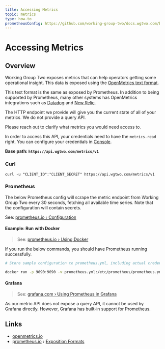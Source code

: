 ```yaml
---
title: Accessing Metrics
topic: metrics
type: how-to
prometheusConfig: https://github.com/working-group-two/docs.wgtwo.com/blob/master/examples/metrics/prometheus.yml
---
```


# Accessing Metrics

## Overview
Working Group Two exposes metrics that can help operators getting some operational insight. This data is exposed using the [OpenMetrics text format](https://openmetrics.io/).

This text format is the same as exposed by Prometheus. In addition to being supported by Prometheus, many other systems
has OpenMetrics integrations such as
[Datadog](https://docs.datadoghq.com/integrations/openmetrics/)
and [New Relic](https://docs.newrelic.com/docs/integrations/prometheus-integrations).

The HTTP endpoint we provide will give you the current state of all of your metrics. We do not provide a query API.

Please reach out to clarify what metrics you would need access to.

In order to access this API, your credentials need to have the `metrics.read` right.
You can configure your credentials in [Console](https://console.wgtwo.com/api-keys-redirect).

**Base path: `https://api.wgtwo.com/metrics/v1`**

<DemoConfigurer />

### Curl
```shell script
curl -u "CLIENT_ID":"CLIENT_SECRET" https://api.wgtwo.com/metrics/v1
```

### Prometheus
The below Prometheus config will scrape the metric endpoint from Working Group Two every 30 seconds,
fetching all available time series. Note that the configuration will contain secrets.

See: [prometheus.io › Configuration](https://prometheus.io/docs/prometheus/latest/configuration/configuration/)

<GithubCode :to="$frontmatter.prometheusConfig" />

#### Example: Run with Docker
> See: [prometheus.io › Using Docker](https://prometheus.io/docs/prometheus/latest/installation/#using-docker)

If you run the below commands, you should have Prometheus running successfully.

```bash
# Store sample configuration to prometheus.yml, including actual credentials

docker run -p 9090:9090 -v prometheus.yml:/etc/prometheus/prometheus.yml prom/prometheus
```

#### Grafana
> See: [grafana.com › Using Prometheus in Grafana](https://grafana.com/docs/grafana/latest/features/datasources/prometheus/)

As our metric API does not expose a query API, it cannot be used by Grafana directly.
However, Grafana has built-in support for Prometheus.


## Links
* [openmetrics.io](https://openmetrics.io/)
* [prometheus.io](https://prometheus.io/) › [Exposition Formats](https://prometheus.io/docs/instrumenting/exposition_formats/#text-based-format)
